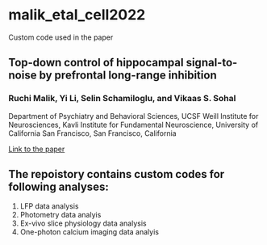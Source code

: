 # malik_etal_cell2022
Custom code used in the paper

## Top-down control of hippocampal signal-to-noise by prefrontal long-range inhibition
### Ruchi Malik, Yi Li, Selin Schamiloglu, and Vikaas S. Sohal
Department of Psychiatry and Behavioral Sciences, UCSF Weill Institute for Neurosciences, Kavli Institute for Fundamental Neuroscience, University of California San Francisco, San Francisco, California

[Link to the paper](https://scholar.google.com/citations?user=8ohKDNsAAAAJ&hl=en)

## The repoistory contains custom codes for following analyses:
1) LFP data analysis
2) Photometry data analyis 
3) Ex-vivo slice physiology data analysis
4) One-photon calcium imaging data analyis
